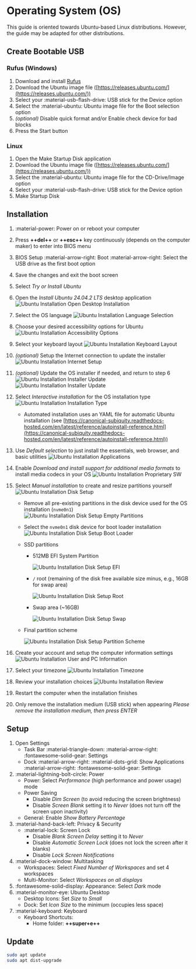 # Operating System (OS)

This guide is oriented towards Ubuntu-based Linux distributions.
However, the guide may be adapted for other distributions.

## Create Bootable USB

### Rufus (Windows)

1. Download and install [Rufus](https://rufus.ie/en/)
2. Download the Ubuntu image file
   ([https://releases.ubuntu.com/](https://releases.ubuntu.com/))
3. Select your :material-usb-flash-drive: USB stick for the Device option
4. Select the :material-ubuntu: Ubuntu image file for the Boot selection option
5. _(optional)_ Disable quick format and/or Enable check device for bad blocks
6. Press the Start button

### Linux

1. Open the Make Startup Disk application
2. Download the Ubuntu image file
   ([https://releases.ubuntu.com/](https://releases.ubuntu.com/))
3. Select the :material-ubuntu: Ubuntu image file for the CD-Drive/Image option
4. Select your :material-usb-flash-drive: USB stick for the Device option
5. Make Startup Disk

## Installation

1. :material-power: Power on or reboot your computer
2. Press **++del++** or **++esc++** key continuously (depends on the computer
   maker) to enter into BIOS menu
3. BIOS Setup :material-arrow-right: Boot :material-arrow-right: Select the
   USB drive as the first boot option
4. Save the changes and exit the boot screen
5. Select _Try or Install Ubuntu_
6. Open the _Install Ubuntu 24.04.2 LTS_ desktop application
    ![Ubuntu Installation Open Desktop Installation](../../../assets/tools/os/0_desktop.png)
7. Select the OS language
    ![Ubuntu Installation Language Selection](../../../assets/tools/os/1_welcome.png)
8. Choose your desired accessibility options for Ubuntu
    ![Ubuntu Installation Accessibility Options](../../../assets/tools/os/2_accessability.png)
9. Select your keyboard layout
    ![Ubuntu Installation Keyboard Layout](../../../assets/tools/os/3_keyboard.png)
10. _(optional)_ Setup the Internet connection to update the installer
    ![Ubuntu Installation Internet Setup](../../../assets/tools/os/4_internet.png)
11. _(optional)_ Update the OS installer if needed, and return to step 6
    ![Ubuntu Installation Installer Update](../../../assets/tools/os/5_1_installer-update.png)
    ![Ubuntu Installation Installer Update](../../../assets/tools/os/5_2_installer-update.png)
12. Select _Interactive installation_ for the OS installation type
    ![Ubuntu Installation Installation Type](../../../assets/tools/os/6_installation-type.png)
    - Automated installation uses an YAML file for automatic Ubuntu installation
      (see [https://canonical-subiquity.readthedocs-hosted.com/en/latest/reference/autoinstall-reference.html](https://canonical-subiquity.readthedocs-hosted.com/en/latest/reference/autoinstall-reference.html))
13. Use _Default selection_ to just install the essentials, web browser, and
    basic utilities
    ![Ubuntu Installation Applications](../../../assets/tools/os/7_applications.png)
14. Enable _Download and install support for additional media formats_ to
    install media codecs in your OS
    ![Ubuntu Installation Proprietary SW](../../../assets/tools/os/8_proprietary-sw.png)
15. Select _Manual installation_ to create and resize partitions yourself
    ![Ubuntu Installation Disk Setup](../../../assets/tools/os/9_disk-setup.png)
    - Remove all pre-existing partitions in the disk device used for the OS
      installation (`nvme0n1`)
        ![Ubuntu Installation Disk Setup Empty Partitions](../../../assets/tools/os/9_disk-setup_0_empty-partitions.png)
    - Select the `nvme0n1` disk device for boot loader installation
        ![Ubuntu Installation Disk Setup Boot Loader](../../../assets/tools/os/9_disk-setup_1_bootloader-device.png)
    - SSD partitions
        - 512MB EFI System Partition

            ![Ubuntu Installation Disk Setup EFI](../../../assets/tools/os/9_disk-setup_2_efi.png)

        - `/` root (remaining of the disk free available size minus, e.g.,
          16GB for swap area)

            ![Ubuntu Installation Disk Setup Root](../../../assets/tools/os/9_disk-setup_3_root.png)

        - Swap area (~16GB)

            ![Ubuntu Installation Disk Setup Swap](../../../assets/tools/os/9_disk-setup_4_swap.png)

    - Final partition scheme

        ![Ubuntu Installation Disk Setup Partition Scheme](../../../assets/tools/os/9_disk-setup_5_scheme.png)

16. Create your account and setup the computer information settings
    ![Ubuntu Installation User and PC Information](../../../assets/tools/os/10_user+pc-information.png)
17. Select your timezone
    ![Ubuntu Installation Timezone](../../../assets/tools/os/11_timezone.png)
18. Review your installation choices
    ![Ubuntu Installation Review](../../../assets/tools/os/12_review.png)
19. Restart the computer when the installation finishes
20. Only remove the installation medium (USB stick) when appearing
    _Please remove the installation medium, then press ENTER_

## Setup

1. Open Settings
    - Task Bar :material-triangle-down: :material-arrow-right:
      :fontawesome-solid-gear: Settings
    - Dock :material-arrow-right: :material-dots-grid: Show Applications
      :material-arrow-right: :fontawesome-solid-gear: Settings
2. :material-lightning-bolt-circle: Power
    - Power: Select _Performance_ (high performance and power usage) mode
    - Power Saving
        - Disable _Dim Screen_ (to avoid reducing the screen brightness)
        - Disable _Screen Blank_ setting it to _Never_ (does not turn off the
          screen upon inactivity)
    - General: Enable _Show Battery Percentage_
3. :material-hand-back-left: Privacy & Security
    - :material-lock: Screen Lock
        - Disable _Blank Screen Delay_ setting it to _Never_
        - Disable _Automatic Screen Lock_ (does not lock the screen after it
          blanks)
        - Disable _Lock Screen Notifications_
4. :material-dock-window: Multitasking
    - Workspaces: Select _Fixed Number of Workspaces_ and set 4 workspaces
    - Multi-Monitor: Select _Workspaces on all displays_
5. :fontawesome-solid-display: Appearance: Select _Dark_ mode
6. :material-monitor-eye: Ubuntu Desktop
    - Desktop Icons: Set _Size_ to _Small_
    - Dock: Set _Icon Size_ to the minimum (occupies less space)
7. :material-keyboard: Keyboard
    - Keyboard Shortcuts:
        - Home folder: **++super+e++**

## Update

```sh
sudo apt update
sudo apt dist-upgrade
```
